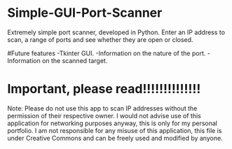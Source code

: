 # Simple-GUI-Port-Scanner
Extremely simple port scanner, developed in Python. Enter an IP address to scan, a range of ports and see whether they are open or closed.

#Future features
-Tkinter GUI.
-Information on the nature of the port.
-Information on the scanned target.

# Important, please read!!!!!!!!!!!!!!
Note: Please do not use this app to scan IP addresses without the permission of their respective owner. I would not advise use of this application for networking purposes anyway, this is only for my personal portfolio.
I am not responsible for any misuse of this application, this file is under Creative Commons and can be freely used and modified by anyone.
